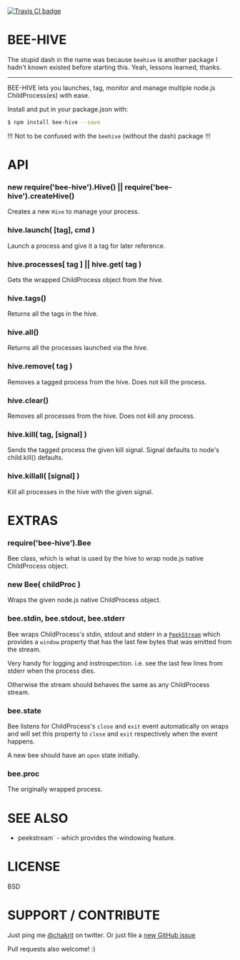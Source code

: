 [![Travis CI badge](https://secure.travis-ci.org/chakrit/bee-hive.png)](http://travis-ci.org/chakrit/bee-hive)

# BEE-HIVE

The stupid dash in the name was because `beehive` is another package
I hadn't known existed before starting this. Yeah, lessons learned, thanks.

---

BEE-HIVE lets you launches, tag, monitor and manage multiple node.js ChildProcess(es) with ease.

Install and put in your package.json with:

```sh
$ npm install bee-hive --save
```

!!! Not to be confused with the `beehive` (without the dash) package !!!

# API

### new require('bee-hive').Hive() || require('bee-hive').createHive()

Creates a new `Hive` to manage your process.

### hive.launch( [tag], cmd )

Launch a process and give it a tag for later reference.

### hive.processes[ tag ] || hive.get( tag )

Gets the wrapped ChildProcess object from the hive.

### hive.tags()

Returns all the tags in the hive.

### hive.all()

Returns all the processes launched via the hive.

### hive.remove( tag )

Removes a tagged process from the hive. Does not kill the process.

### hive.clear()

Removes all processes from the hive. Does not kill any process.

### hive.kill( tag, [signal] )

Sends the tagged process the given kill signal.
Signal defaults to node's child.kill() defaults.

### hive.killall( [signal] )

Kill all processes in the hive with the given signal.

# EXTRAS

### require('bee-hive').Bee

Bee class, which is what is used by the hive to wrap node.js native
ChildProcess object.

### new Bee( childProc )

Wraps the given node.js native ChildProcess object.

### bee.stdin, bee.stdout, bee.stderr

Bee wraps ChildProcess's stdin, stdout and stderr in a
[`PeekStream`](https://github.com/chakrit/peekstream) which provides
a `window` property that has the last few bytes that was emitted
from the stream.

Very handy for logging and instrospection. i.e. see the last few lines
from stderr when the process dies.

Otherwise the stream should behaves the same as any ChildProcess stream.

### bee.state

Bee listens for ChildProcess's `close` and `exit` event automatically
on wraps and will set this property to `close` and `exit` respectively
when the event happens.

A new bee should have an `open` state initially.

### bee.proc

The originally wrapped process.

# SEE ALSO

* peekstream` - which provides the windowing feature.

# LICENSE

BSD

# SUPPORT / CONTRIBUTE

Just ping me [@chakrit](http://twitter.com/chakrit) on twitter.
Or just file a [new GitHub issue](https://github.com/chakrit/peekstream/issues/new)

Pull requests also welcome! :)

